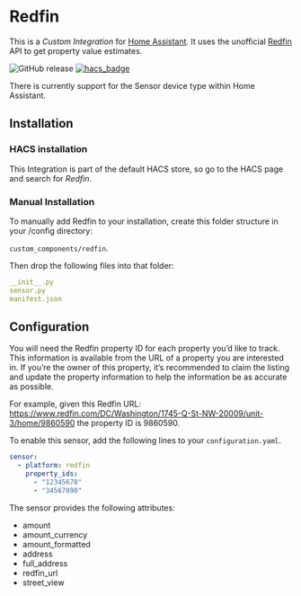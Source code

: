 # Redfin

This is a _Custom Integration_ for [Home Assistant](https://www.home-assistant.io/). It uses the unofficial [Redfin](https://www.redfin.com) API to get property value estimates.

![GitHub release](https://img.shields.io/badge/release-v1.0.2-blue)
[![hacs_badge](https://img.shields.io/badge/HACS-Default-orange.svg)](https://github.com/custom-components/hacs)

There is currently support for the Sensor device type within Home Assistant.

## Installation

### HACS installation

This Integration is part of the default HACS store, so go to the HACS page and search for _Redfin_.

### Manual Installation

To manually add Redfin to your installation, create this folder structure in your /config directory:

`custom_components/redfin`.

Then drop the following files into that folder:

```yaml
__init__.py
sensor.py
manifest.json
```

## Configuration

You will need the Redfin property ID for each property you’d like to track. This information is available from the URL of a property you are interested in. If you’re the owner of this property, it’s recommended to claim the listing and update the property information to help the information be as accurate as possible.

For example, given this Redfin URL: https://www.redfin.com/DC/Washington/1745-Q-St-NW-20009/unit-3/home/9860590 the property ID is 9860590.

To enable this sensor, add the following lines to your `configuration.yaml`.

```yaml
sensor:
  - platform: redfin
    property_ids:
      - "12345678"
      - "34567890"
```

The sensor provides the following attributes:

- amount
- amount_currency
- amount_formatted
- address
- full_address
- redfin_url
- street_view
